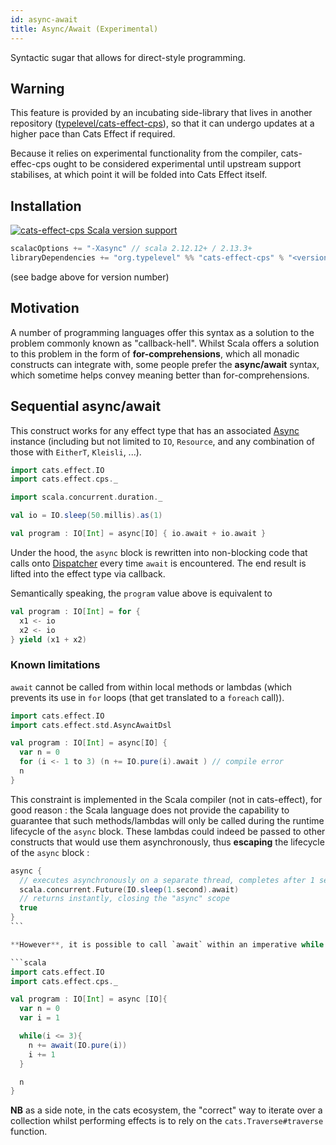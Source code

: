 ```yaml
---
id: async-await
title: Async/Await (Experimental)
---
```


Syntactic sugar that allows for direct-style programming.

## Warning

This feature is provided by an incubating side-library that lives in another repository ([typelevel/cats-effect-cps](https://github.com/typelevel/cats-effect-cps)), so that it can undergo updates at a higher pace than Cats Effect if required.

Because it relies on experimental functionality from the compiler, cats-effec-cps ought to be considered experimental until upstream support stabilises, at which point it will be folded into Cats Effect itself.

## Installation

[![cats-effect-cps Scala version support](https://index.scala-lang.org/typelevel/cats-effect-cps/cats-effect-cps/latest-by-scala-version.svg)](https://index.scala-lang.org/typelevel/cats-effect-cps/cats-effect-cps)


```scala
scalacOptions += "-Xasync" // scala 2.12.12+ / 2.13.3+
libraryDependencies += "org.typelevel" %% "cats-effect-cps" % "<version>"
```

(see badge above for version number)

## Motivation

A number of programming languages offer this syntax as a solution to the problem commonly known as "callback-hell". Whilst Scala offers a solution to this problem in the form of **for-comprehensions**, which all monadic constructs can integrate with, some people prefer the **async/await** syntax, which sometime helps convey meaning better than for-comprehensions.

## Sequential async/await

This construct works for any effect type that has an associated [Async](../typeclasses/async.md) instance (including but not limited to `IO`, `Resource`, and any combination of those with `EitherT`, `Kleisli`, ...).

```scala
import cats.effect.IO
import cats.effect.cps._

import scala.concurrent.duration._

val io = IO.sleep(50.millis).as(1)

val program : IO[Int] = async[IO] { io.await + io.await }
```

Under the hood, the `async` block is rewritten into non-blocking code that calls onto [Dispatcher](./dispatcher.md) every time `await` is encountered. The end result is lifted into the effect type via callback.

Semantically speaking, the `program` value above is equivalent to

```scala
val program : IO[Int] = for {
  x1 <- io
  x2 <- io
} yield (x1 + x2)
```

### Known limitations

`await` cannot be called from within local methods or lambdas (which prevents its use in `for` loops (that get translated to a `foreach` call)).

```scala
import cats.effect.IO
import cats.effect.std.AsyncAwaitDsl

val program : IO[Int] = async[IO] {
  var n = 0
  for (i <- 1 to 3) (n += IO.pure(i).await ) // compile error
  n
}
```

This constraint is implemented in the Scala compiler (not in cats-effect), for good reason : the Scala language does not provide the capability to guarantee that such methods/lambdas will only be called during the runtime lifecycle of the `async` block. These lambdas could indeed be passed to other constructs that would use them asynchronously, thus **escaping** the lifecycle of the `async` block :

```scala
async {
  // executes asynchronously on a separate thread, completes after 1 second.
  scala.concurrent.Future(IO.sleep(1.second).await)
  // returns instantly, closing the "async" scope
  true
}
``` 

**However**, it is possible to call `await` within an imperative while loop:

```scala
import cats.effect.IO
import cats.effect.cps._

val program : IO[Int] = async [IO]{
  var n = 0
  var i = 1

  while(i <= 3){
    n += await(IO.pure(i))
    i += 1
  }

  n
}
```

**NB** as a side note, in the cats ecosystem, the "correct" way to iterate over a collection whilst performing effects is to rely on the `cats.Traverse#traverse` function.
